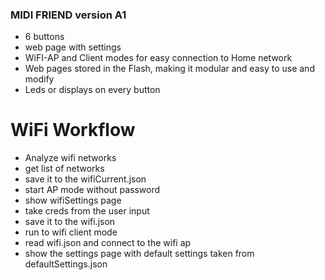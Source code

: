 ### MIDI FRIEND version A1

* 6 buttons
* web page with settings
* WiFI-AP and Client modes for easy connection to Home network
* Web pages stored in the Flash, making it modular and easy to use and modify
* Leds or displays on every button

# WiFi Workflow

* Analyze wifi networks
* get list of networks
* save it to the wifiCurrent.json
* start AP mode without password 
* show wifiSettings page
* take creds from the user input
* save it to the wifi.json
* run to wifi client mode
* read wifi.json and connect to the wifi ap
* show the settings page with default settings taken from defaultSettings.json
